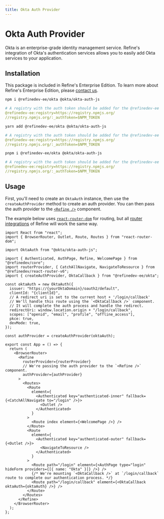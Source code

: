 ```yaml
---
title: Okta Auth Provider
---
```


# Okta Auth Provider

Okta is an enterprise-grade identity management service. Refine's integration of Okta's authentication services allows you to easily add Okta services to your application.

## Installation

This package is included in Refine's Enterprise Edition. To learn more about Refine's Enterprise Edition, please [contact us](https://s.refine.dev/okta-enterprise).

<Tabs>

<TabItem value="npm" label="npm" default>

```bash
npm i @refinedev-ee/okta @okta/okta-auth-js
```

```yml title=".npmrc"
# A registry with the auth token should be added for the @refinedev-ee scope
@refinedev-ee:registry=https://registry.npmjs.org/
//registry.npmjs.org/:_authToken=$NPM_TOKEN
```

</TabItem>

<TabItem value="yarn" label="yarn" default>

```bash
yarn add @refinedev-ee/okta @okta/okta-auth-js
```

```yml title=".yarnrc"
# A registry with the auth token should be added for the @refinedev-ee scope
@refinedev-ee:registry=https://registry.npmjs.org/
//registry.npmjs.org/:_authToken=$NPM_TOKEN
```

</TabItem>

<TabItem value="pnpm" label="pnpm" default>

```bash
pnpm i @refinedev-ee/okta @okta/okta-auth-js
```

```yml title=".pnpmrc"
# A registry with the auth token should be added for the @refinedev-ee scope
@refinedev-ee:registry=https://registry.npmjs.org/
//registry.npmjs.org/:_authToken=$NPM_TOKEN
```

</TabItem>

</Tabs>

## Usage

First, you'll need to create an `OktaAuth` instance, then use the `createAuthProvider` method to create an auth provider. You can then pass the auth provider to the [`<Refine />`](/docs/core/refine-component) component.

The example below uses [`react-router-dom`](/docs/routing/integrations/react-router) for routing, but all [router integrations](/docs/guides-concepts/routing) of Refine will work the same way.

```tsx title="App.tsx"
import React from "react";
import { BrowserRouter, Outlet, Route, Routes } from "react-router-dom";

import OktaAuth from "@okta/okta-auth-js";

import { Authenticated, AuthPage, Refine, WelcomePage } from "@refinedev/core";
import routerProvider, { CatchAllNavigate, NavigateToResource } from "@refinedev/react-router-v6";
import { createAuthProvider, OktaCallback } from "@refinedev-ee/okta";

const oktaAuth = new OktaAuth({
  issuer: "https://{yourOktaDomain}/oauth2/default",
  clientId: "{clientId}",
  // A redirect uri is set to the current host + '/login/callback'
  // We'll handle this route using the `<OktaCallback />` component.
  // It will complete the auth process and handle the redirect.
  redirectUri: window.location.origin + "/login/callback",
  scopes: ["openid", "email", "profile", "offline_access"],
  pkce: true,
  devMode: true,
});

const authProvider = createAuthProvider(oktaAuth);

export const App = () => {
  return (
    <BrowserRouter>
      <Refine
        routerProvider={routerProvider}
        // We're passing the auth provider to the `<Refine />` component.
        authProvider={authProvider}
      >
        <Routes>
          <Route
            element={
              <Authenticated key="authenticated-inner" fallback={<CatchAllNavigate to="/login" />}>
                <Outlet />
              </Authenticated>
            }
          >
            <Route index element={<WelcomePage />} />
          </Route>
          <Route
            element={
              <Authenticated key="authenticated-outer" fallback={<Outlet />}>
                <NavigateToResource />
              </Authenticated>
            }
          >
            <Route path="/login" element={<AuthPage type="login" hideForm providers={[{ name: "Okta" }]} />} />
            {/* We're mounting `<OktaCallback />` at `/login/callback` route to complete our authentication process. */}
            <Route path="/login/callback" element={<OktaCallback oktaAuth={oktaAuth} />} />
          </Route>
        </Routes>
      </Refine>
    </BrowserRouter>
  );
};
```
